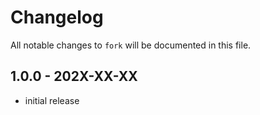 # Changelog

All notable changes to `fork` will be documented in this file.

## 1.0.0 - 202X-XX-XX

- initial release
